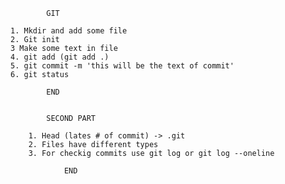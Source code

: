             GIT
            
    1. Mkdir and add some file
    2. Git init
    3 Make some text in file
    4. git add (git add .)
    5. git commit -m 'this will be the text of commit'
    6. git status

            END


            SECOND PART
            
        1. Head (lates # of commit) -> .git
        2. Files have different types 
        3. For checkig commits use git log or git log --oneline

                END
